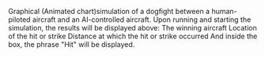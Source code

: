 Graphical (Animated chart)simulation of a dogfight between a human-piloted aircraft and an AI-controlled aircraft.
Upon running and starting the simulation, the results will be displayed above:
The winning aircraft
Location of the hit or strike
Distance at which the hit or strike occurred
And inside the box, the phrase "Hit" will be displayed.

